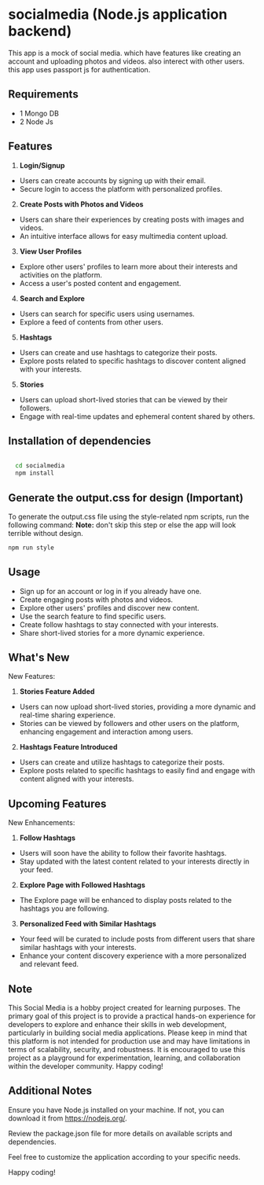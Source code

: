 
# socialmedia (Node.js application backend)

This app is a mock of social media. which have features like creating an account and uploading photos and videos. also interect with other users. this app uses passport js for authentication. 


## Requirements 
- 1 Mongo DB 
- 2 Node Js 


## Features
1) **Login/Signup**
  - Users can create accounts by signing up with their email.
  - Secure login to access the platform with personalized profiles.
2) **Create Posts with Photos and Videos**
- Users can share their experiences by creating posts with images and videos.
- An intuitive interface allows for easy multimedia content upload.
3) **View User Profiles**
- Explore other users' profiles to learn more about their interests and activities on the platform.
- Access a user's posted content and engagement.
4) **Search and Explore**
- Users can search for specific users using usernames.
- Explore a feed of contents from other users.
5) **Hashtags**
- Users can create and use hashtags to categorize their posts.
- Explore posts related to specific hashtags to discover content aligned with your interests.
5) **Stories**
- Users can upload short-lived stories that can be viewed by their followers.
- Engage with real-time updates and ephemeral content shared by others.

## Installation of dependencies


```bash

  cd socialmedia
  npm install 
```
## Generate the output.css for design (Important)
To generate the output.css file using the style-related npm scripts, run the following command:
**Note:** don't skip this step or else the app will look terrible without design.
```bash 
npm run style 
```

## Usage
- Sign up for an account or log in if you already have one.
- Create engaging posts with photos and videos.
- Explore other users' profiles and discover new content.
- Use the search feature to find specific users.
- Create follow hashtags to stay connected with your interests.
- Share short-lived stories for a more dynamic experience.

## What's New
New Features:

1) **Stories Feature Added**
- Users can now upload short-lived stories, providing a more dynamic and real-time sharing experience.
- Stories can be viewed by followers and other users on the platform, enhancing engagement and interaction among users.

2) **Hashtags Feature Introduced**

- Users can create and utilize hashtags to categorize their posts.
- Explore posts related to specific hashtags to easily find and engage with content aligned with your interests.


## Upcoming Features
New Enhancements:
1) **Follow Hashtags**
 - Users will soon have the ability to follow their favorite hashtags.
 - Stay updated with the latest content related to your interests directly in your feed.
 2) **Explore Page with Followed Hashtags**
 - The Explore page will be enhanced to display posts related to the hashtags you are following.
 3)  **Personalized Feed with Similar Hashtags**
 - Your feed will be curated to include posts from different users that share similar hashtags with your interests.
 - Enhance your content discovery experience with a more personalized and relevant feed.
    
## Note 
This Social Media is a hobby project created for learning purposes. The primary goal of this project is to provide a practical hands-on experience for developers to explore and enhance their skills in web development, particularly in building social media applications.
Please keep in mind that this platform is not intended for production use and may have limitations in terms of scalability, security, and robustness. It is encouraged to use this project as a playground for experimentation, learning, and collaboration within the developer community.
Happy coding!

## Additional Notes

Ensure you have Node.js installed on your machine. If not, you can download it from https://nodejs.org/.

Review the package.json file for more details on available scripts and dependencies.

Feel free to customize the application according to your specific needs.

Happy coding!




